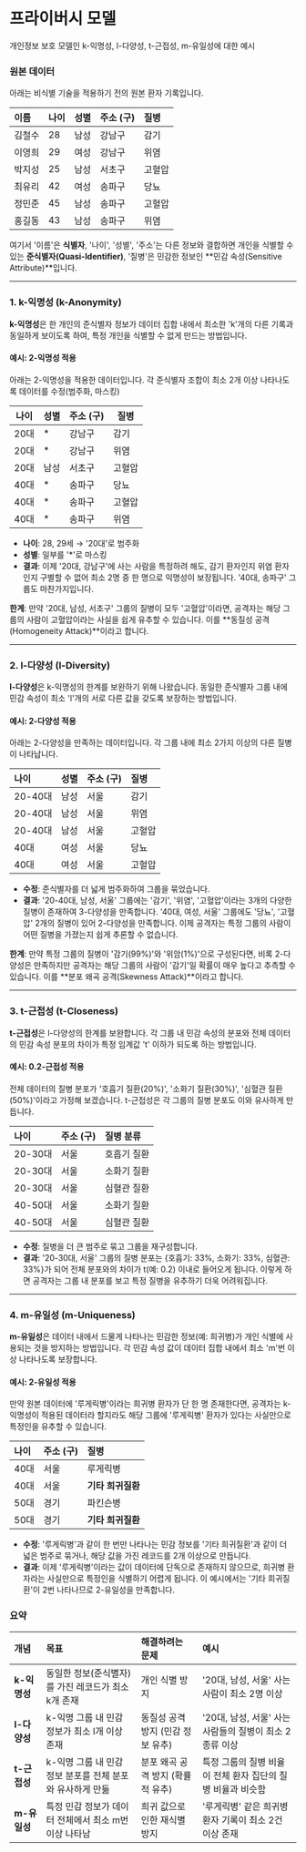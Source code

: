 # 프라이버시 모델
 개인정보 보호 모델인 k-익명성, l-다양성, t-근접성, m-유일성에 대한 예시

### 원본 데이터

아래는 비식별 기술을 적용하기 전의 원본 환자 기록입니다.

| 이름 | 나이 | 성별 | 주소 (구) | 질병 |
| :--- | :--- | :--- | :--- | :--- |
| 김철수 | 28 | 남성 | 강남구 | 감기 |
| 이영희 | 29 | 여성 | 강남구 | 위염 |
| 박지성 | 25 | 남성 | 서초구 | 고혈압 |
| 최유리 | 42 | 여성 | 송파구 | 당뇨 |
| 정민준 | 45 | 남성 | 송파구 | 고혈압 |
| 홍길동 | 43 | 남성 | 송파구 | 위염 |

여기서 '이름'은 **식별자**, '나이', '성별', '주소'는 다른 정보와 결합하면 개인을 식별할 수 있는 **준식별자(Quasi-Identifier)**, '질병'은 민감한 정보인 **민감 속성(Sensitive Attribute)**입니다.

---

### 1. k-익명성 (k-Anonymity)

**k-익명성**은 한 개인의 준식별자 정보가 데이터 집합 내에서 최소한 'k'개의 다른 기록과 동일하게 보이도록 하여, 특정 개인을 식별할 수 없게 만드는 방법입니다.

#### 예시: 2-익명성 적용

아래는 2-익명성을 적용한 데이터입니다. 
각 준식별자 조합이 최소 2개 이상 나타나도록 데이터를 수정(범주화, 마스킹)  

| 나이 | 성별 | 주소 (구) | 질병   |
|------|------|-----------|--------|
| 20대 | *    | 강남구    | 감기   |
| 20대 | *    | 강남구    | 위염   |
| 20대 | 남성 | 서초구    | 고혈압 |
| 40대 | *    | 송파구    | 당뇨   |
| 40대 | *    | 송파구    | 고혈압 |
| 40대 | *    | 송파구    | 위염   |

* **나이**: 28, 29세 → '20대'로 범주화
* **성별**: 일부를 '\*'로 마스킹
* **결과**: 이제 '20대, 강남구'에 사는 사람을 특정하려 해도, 감기 환자인지 위염 환자인지 구별할 수 없어 최소 2명 중 한 명으로 익명성이 보장됩니다. '40대, 송파구' 그룹도 마찬가지입니다.

**한계**: 만약 '20대, 남성, 서초구' 그룹의 질병이 모두 '고혈압'이라면, 공격자는 해당 그룹의 사람이 고혈압이라는 사실을 쉽게 유추할 수 있습니다. 이를 **동질성 공격(Homogeneity Attack)**이라고 합니다.

---

### 2. l-다양성 (l-Diversity)

**l-다양성**은 k-익명성의 한계를 보완하기 위해 나왔습니다. 동일한 준식별자 그룹 내에 민감 속성이 최소 'l'개의 서로 다른 값을 갖도록 보장하는 방법입니다.

#### 예시: 2-다양성 적용

아래는 2-다양성을 만족하는 데이터입니다. 각 그룹 내에 최소 2가지 이상의 다른 질병이 나타납니다.

| 나이 | 성별 | 주소 (구) | 질병 |
| :--- | :--- | :--- | :--- |
| 20-40대 | 남성 | 서울 | 감기 |
| 20-40대 | 남성 | 서울 | 위염 |
| 20-40대 | 남성 | 서울 | 고혈압 |
| 40대 | 여성 | 서울 | 당뇨 |
| 40대 | 여성 | 서울 | 고혈압 |

* **수정**: 준식별자를 더 넓게 범주화하여 그룹을 묶었습니다.
* **결과**: '20-40대, 남성, 서울' 그룹에는 '감기', '위염', '고혈압'이라는 3개의 다양한 질병이 존재하여 3-다양성을 만족합니다. '40대, 여성, 서울' 그룹에도 '당뇨', '고혈압' 2개의 질병이 있어 2-다양성을 만족합니다. 이제 공격자는 특정 그룹의 사람이 어떤 질병을 가졌는지 쉽게 추론할 수 없습니다.

**한계**: 만약 특정 그룹의 질병이 '감기(99%)'와 '위암(1%)'으로 구성된다면, 비록 2-다양성은 만족하지만 공격자는 해당 그룹의 사람이 '감기'일 확률이 매우 높다고 추측할 수 있습니다. 이를 **분포 왜곡 공격(Skewness Attack)**이라고 합니다.

---

### 3. t-근접성 (t-Closeness)

**t-근접성**은 l-다양성의 한계를 보완합니다. 각 그룹 내 민감 속성의 분포와 전체 데이터의 민감 속성 분포의 차이가 특정 임계값 't' 이하가 되도록 하는 방법입니다.

#### 예시: 0.2-근접성 적용

전체 데이터의 질병 분포가 '호흡기 질환(20%)', '소화기 질환(30%)', '심혈관 질환(50%)'이라고 가정해 보겠습니다. t-근접성은 각 그룹의 질병 분포도 이와 유사하게 만듭니다.

| 나이 | 주소 (구) | 질병 분류 |
| :--- | :--- | :--- |
| 20-30대 | 서울 | 호흡기 질환 |
| 20-30대 | 서울 | 소화기 질환 |
| 20-30대 | 서울 | 심혈관 질환 |
| 40-50대 | 서울 | 소화기 질환 |
| 40-50대 | 서울 | 심혈관 질환 |

* **수정**: 질병을 더 큰 범주로 묶고 그룹을 재구성합니다.
* **결과**: '20-30대, 서울' 그룹의 질병 분포는 {호흡기: 33%, 소화기: 33%, 심혈관: 33%}가 되어 전체 분포와의 차이가 t(예: 0.2) 이내로 들어오게 됩니다. 이렇게 하면 공격자는 그룹 내 분포를 보고 특정 질병을 유추하기 더욱 어려워집니다.

---

### 4. m-유일성 (m-Uniqueness)

**m-유일성**은 데이터 내에서 드물게 나타나는 민감한 정보(예: 희귀병)가 개인 식별에 사용되는 것을 방지하는 방법입니다. 각 민감 속성 값이 데이터 집합 내에서 최소 'm'번 이상 나타나도록 보장합니다.

#### 예시: 2-유일성 적용

만약 원본 데이터에 '루게릭병'이라는 희귀병 환자가 단 한 명 존재한다면, 공격자는 k-익명성이 적용된 데이터라 할지라도 해당 그룹에 '루게릭병' 환자가 있다는 사실만으로 특정인을 유추할 수 있습니다.

| 나이 | 주소 (구) | 질병 |
| :--- | :--- | :--- |
| 40대 | 서울 | 루게릭병 |
| 40대 | 서울 | **기타 희귀질환** |  <-- **수정**
| 50대 | 경기 | 파킨슨병 |
| 50대 | 경기 | **기타 희귀질환** |  <-- **수정**

* **수정**: '루게릭병'과 같이 한 번만 나타나는 민감 정보를 '기타 희귀질환'과 같이 더 넓은 범주로 묶거나, 해당 값을 가진 레코드를 2개 이상으로 만듭니다.
* **결과**: 이제 '루게릭병'이라는 값이 데이터에 단독으로 존재하지 않으므로, 희귀병 환자라는 사실만으로 특정인을 식별하기 어렵게 됩니다. 이 예시에서는 '기타 희귀질환'이 2번 나타나므로 2-유일성을 만족합니다.

### 요약

| 개념 | 목표 | 해결하려는 문제 | 예시 |
| :--- | :--- | :--- | :--- |
| **k-익명성** | 동일한 정보(준식별자)를 가진 레코드가 최소 k개 존재 | 개인 식별 방지 | '20대, 남성, 서울' 사는 사람이 최소 2명 이상 |
| **l-다양성** | k-익명 그룹 내 민감 정보가 최소 l개 이상 존재 | 동질성 공격 방지 (민감 정보 유추) | '20대, 남성, 서울' 사는 사람들의 질병이 최소 2종류 이상 |
| **t-근접성** | k-익명 그룹 내 민감 정보 분포를 전체 분포와 유사하게 만듦 | 분포 왜곡 공격 방지 (확률적 유추) | 특정 그룹의 질병 비율이 전체 환자 집단의 질병 비율과 비슷함 |
| **m-유일성** | 특정 민감 정보가 데이터 전체에서 최소 m번 이상 나타남 | 희귀 값으로 인한 재식별 방지 | '루게릭병' 같은 희귀병 환자 기록이 최소 2건 이상 존재 |
